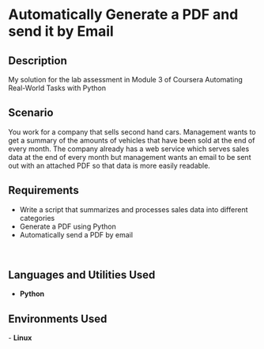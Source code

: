 <h1>Automatically Generate a PDF and send it by Email</h1>

<h2>Description</h2>
My solution for the lab assessment in Module 3 of Coursera Automating Real-World Tasks with Python
<br />


<h2>Scenario</h2>
You work for a company that sells second hand cars. Management wants to get a summary of the amounts of vehicles that have been sold at the end of every month. The company already has a web service which serves sales data at the end of every month but management wants an email to be sent out with an attached PDF so that data is more easily readable.
<br />

<h2>Requirements</h2>

 - Write a script that summarizes and processes sales data into different categories<br/>
 - Generate a PDF using Python<br/>
 - Automatically send a PDF by email<br/>
<br />

<h2>Languages and Utilities Used</h2>

- <b>Python</b> 

<h2>Environments Used </h2>
- <b>Linux</b>

<!--
 ```diff
- text in red
+ text in green
! text in orange
# text in gray
@@ text in purple (and bold)@@
```
--!>
